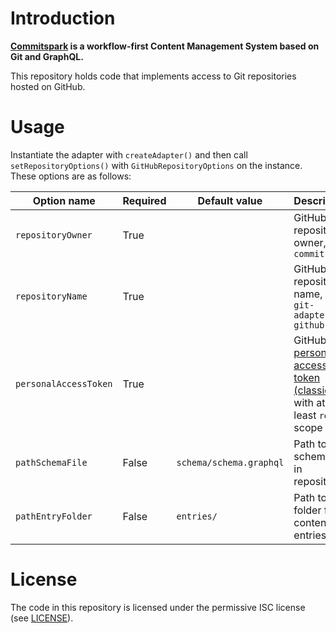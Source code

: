 # Introduction

**[Commitspark](https://commitspark.com) is a workflow-first Content Management System based on Git and GraphQL.**

This repository holds code that implements access to Git repositories hosted on GitHub.

# Usage

Instantiate the adapter with `createAdapter()` and then call `setRepositoryOptions()` with `GitHubRepositoryOptions` on
the instance. These options are as follows:

| Option name           | Required | Default value           | Description                                                                                                                                                           |
|-----------------------|----------|-------------------------|-----------------------------------------------------------------------------------------------------------------------------------------------------------------------|
| `repositoryOwner`     | True     |                         | GitHub repository owner, e.g. `commitspark`                                                                                                                           |
| `repositoryName`      | True     |                         | GitHub repository name, e.g. `git-adapter-github`                                                                                                                     |
| `personalAccessToken` | True     |                         | GitHub [personal access token (classic)](https://docs.github.com/en/graphql/guides/forming-calls-with-graphql#authenticating-with-graphql) with at least `repo` scope |
| `pathSchemaFile`      | False    | `schema/schema.graphql` | Path to schema file in repository                                                                                                                                     |
| `pathEntryFolder`     | False    | `entries/`              | Path to folder for content entries                                                                                                                                    |

# License

The code in this repository is licensed under the permissive ISC license (see [LICENSE](LICENSE)).
